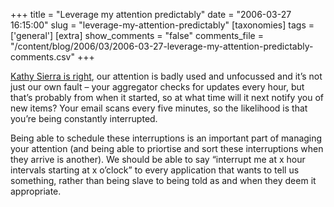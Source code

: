 +++
title = "Leverage my attention predictably"
date = "2006-03-27 16:15:00"
slug = "leverage-my-attention-predictably"
[taxonomies]
tags = ['general']
[extra]
show_comments = "false"
comments_file = "/content/blog/2006/03/2006-03-27-leverage-my-attention-predictably-comments.csv"
+++

[Kathy Sierra is right](http://headrush.typepad.com/creating_passionate_users/2006/03/clicker_trained.html), our attention is badly used and unfocussed and it’s not just our own fault – your aggregator checks for updates every hour, but that’s probably from when it started, so at what time will it next notify you of new items? Your email scans every five minutes, so the likelihood is that you’re being constantly interrupted.

Being able to schedule these interruptions is an important part of managing your attention (and being able to priortise and sort these interruptions when they arrive is another). We should be able to say “interrupt me at x hour intervals starting at x o’clock” to every application that wants to tell us something, rather than being slave to being told as and when they deem it appropriate.
